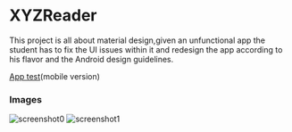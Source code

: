 # XYZReader
This project is all about material design,given an unfunctional app the student has to fix the UI issues within it and redesign the app according to his flavor and the Android design guidelines.  

[App test](https://www.youtube.com/watch?v=mkJjYqy4VAY)(mobile version)  

### Images
![screenshot0](https://image.ibb.co/bJSjUR/Screenshot_20180202_175040_25.jpg)
![screenshot1](https://image.ibb.co/cgf7G6/Screenshot_20180202_175045_25.png)  
